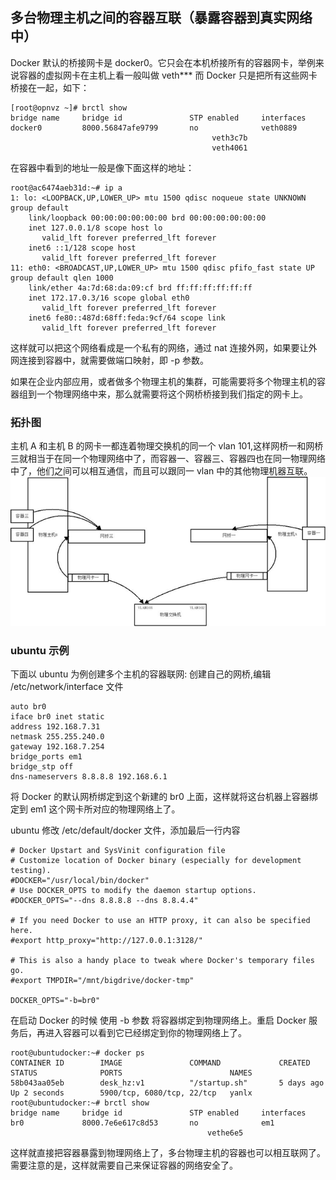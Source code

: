 ## 多台物理主机之间的容器互联（暴露容器到真实网络中）
Docker 默认的桥接网卡是 docker0。它只会在本机桥接所有的容器网卡，举例来说容器的虚拟网卡在主机上看一般叫做 veth***  而 Docker 只是把所有这些网卡桥接在一起，如下：
```
[root@opnvz ~]# brctl show
bridge name     bridge id               STP enabled     interfaces
docker0         8000.56847afe9799       no              veth0889
                                             veth3c7b
                                             veth4061
```
在容器中看到的地址一般是像下面这样的地址：
```
root@ac6474aeb31d:~# ip a
1: lo: <LOOPBACK,UP,LOWER_UP> mtu 1500 qdisc noqueue state UNKNOWN group default
    link/loopback 00:00:00:00:00:00 brd 00:00:00:00:00:00
    inet 127.0.0.1/8 scope host lo
       valid_lft forever preferred_lft forever
    inet6 ::1/128 scope host
       valid_lft forever preferred_lft forever
11: eth0: <BROADCAST,UP,LOWER_UP> mtu 1500 qdisc pfifo_fast state UP group default qlen 1000
    link/ether 4a:7d:68:da:09:cf brd ff:ff:ff:ff:ff:ff
    inet 172.17.0.3/16 scope global eth0
       valid_lft forever preferred_lft forever
    inet6 fe80::487d:68ff:feda:9cf/64 scope link
       valid_lft forever preferred_lft forever
```
这样就可以把这个网络看成是一个私有的网络，通过 nat 连接外网，如果要让外网连接到容器中，就需要做端口映射，即 -p 参数。

如果在企业内部应用，或者做多个物理主机的集群，可能需要将多个物理主机的容器组到一个物理网络中来，那么就需要将这个网桥桥接到我们指定的网卡上。

### 拓扑图
主机 A 和主机 B 的网卡一都连着物理交换机的同一个 vlan 101,这样网桥一和网桥三就相当于在同一个物理网络中了，而容器一、容器三、容器四也在同一物理网络中了，他们之间可以相互通信，而且可以跟同一 vlan 中的其他物理机器互联。
![物理拓扑图](../images/container_connect_topology.png)

### ubuntu 示例
下面以 ubuntu 为例创建多个主机的容器联网:
创建自己的网桥,编辑 /etc/network/interface 文件
```
auto br0
iface br0 inet static
address 192.168.7.31
netmask 255.255.240.0
gateway 192.168.7.254
bridge_ports em1
bridge_stp off
dns-nameservers 8.8.8.8 192.168.6.1
```
将 Docker 的默认网桥绑定到这个新建的 br0 上面，这样就将这台机器上容器绑定到 em1 这个网卡所对应的物理网络上了。

ubuntu 修改 /etc/default/docker 文件，添加最后一行内容

```
# Docker Upstart and SysVinit configuration file
# Customize location of Docker binary (especially for development testing).
#DOCKER="/usr/local/bin/docker"
# Use DOCKER_OPTS to modify the daemon startup options.
#DOCKER_OPTS="--dns 8.8.8.8 --dns 8.8.4.4"

# If you need Docker to use an HTTP proxy, it can also be specified here.
#export http_proxy="http://127.0.0.1:3128/"

# This is also a handy place to tweak where Docker's temporary files go.
#export TMPDIR="/mnt/bigdrive/docker-tmp"

DOCKER_OPTS="-b=br0"
```

在启动 Docker 的时候 使用 -b 参数 将容器绑定到物理网络上。重启 Docker 服务后，再进入容器可以看到它已经绑定到你的物理网络上了。

```
root@ubuntudocker:~# docker ps
CONTAINER ID        IMAGE               COMMAND             CREATED             STATUS              PORTS                        NAMES
58b043aa05eb        desk_hz:v1          "/startup.sh"       5 days ago          Up 2 seconds        5900/tcp, 6080/tcp, 22/tcp   yanlx
root@ubuntudocker:~# brctl show
bridge name     bridge id               STP enabled     interfaces
br0             8000.7e6e617c8d53       no              em1
                                            vethe6e5
```
这样就直接把容器暴露到物理网络上了，多台物理主机的容器也可以相互联网了。需要注意的是，这样就需要自己来保证容器的网络安全了。

